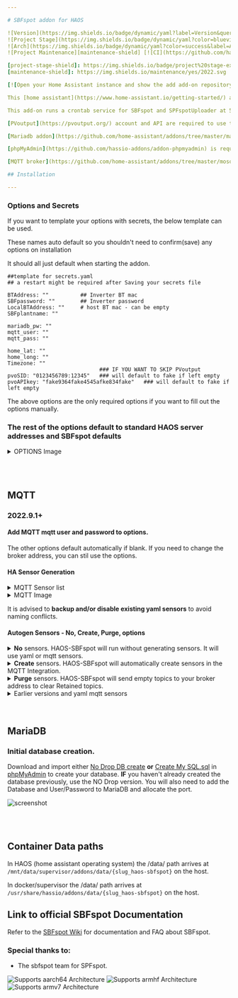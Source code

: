 ```yaml
---

# SBFspot addon for HAOS

![Version](https://img.shields.io/badge/dynamic/yaml?label=Version&query=%24.version&url=https%3A%2F%2Fraw.githubusercontent.com%2Fhabuild%2Fhassio-addons%2Fmain%2Fhaos-sbfspot%2Fconfig.yaml)
![Project Stage](https://img.shields.io/badge/dynamic/yaml?color=blueviolet&label=Project%20Stage&query=%24.stage&url=https%3A%2F%2Fraw.githubusercontent.com%2Fhabuild%2Fhassio-addons%2Fmain%2Fhaos-sbfspot%2Fconfig.yaml)
![Arch](https://img.shields.io/badge/dynamic/yaml?color=success&label=Arch&query=%24.arch&url=https%3A%2F%2Fraw.githubusercontent.com%2Fhabuild%2Fhassio-addons%2Fmain%2Fhaos-sbfspot%2Fconfig.yaml)
![Project Maintenance][maintenance-shield] [![CI](https://github.com/habuild/hassio-addons/actions/workflows/addon-ci.yaml/badge.svg)](https://github.com/habuild/hassio-addons/actions/workflows/addon-ci.yaml)

[project-stage-shield]: https://img.shields.io/badge/project%20stage-experimental-yellow.svg
[maintenance-shield]: https://img.shields.io/maintenance/yes/2022.svg

[![Open your Home Assistant instance and show the add add-on repository dialog with a specific repository URL pre-filled.](https://my.home-assistant.io/badges/supervisor_add_addon_repository.svg)](https://my.home-assistant.io/redirect/supervisor_add_addon_repository/?repository_url=https%3A%2F%2Fgithub.com%2Fhabuild%2Fhassio-addons)

This [home assistant](https://www.home-assistant.io/getting-started/) add-on provides a wrapper for the **Bluetooth** version of [SBFspot 3.9.6](https://github.com/SBFspot/SBFspot/releases/latest).

This add-on runs a crontab service for SBFspot and SPFspotUploader at 5 minutely daytime interval.

[PVoutput](https://pvoutput.org/) account and API are required to use the upload feature.

[Mariadb addon](https://github.com/home-assistant/addons/tree/master/mariadb) or similiar SQL database, is needed to store the data for upload to PVOutput.

[phpMyAdmin](https://github.com/hassio-addons/addon-phpmyadmin) is required to create the DB structure.

[MQTT broker](https://github.com/home-assistant/addons/tree/master/mosquitto) is needed to send MQTT messages to home Assistant.

## Installation

---
```


### Options and Secrets

If you want to template your options with secrets, the below template can be used.

These names auto default so you shouldn't need to confirm(save) any options on installation

It should all just default when starting the addon.

```
##template for secrets.yaml
## a restart might be required after Saving your secrets file

BTAddress: ""          ## Inverter BT mac
SBFpassword: ""        ## Inverter password
LocalBTAddress: ""     # host BT mac - can be empty
SBFplantname: ""

mariadb_pw: ""
mqtt_user: ""
mqtt_pass: ""

home_lat: ""
home_long: ""
Timezone: ""
                             ### IF YOU WANT TO SKIP PVoutput
pvoSID: "0123456789:12345"   ### will default to fake if left empty
pvoAPIkey: "fake9364fake4545afke834fake"   ### will default to fake if left empty
```

The above options are the only required options if you want to fill out the options manually.

### The rest of the options default to standard HAOS server addresses and SBFspot defaults

<details><summary> OPTIONS Image </summary>
<p>

![screenshot](https://raw.githubusercontent.com/habuild/hassio-addons/main/.images/UIoptions.PNG)

</p>
</details>

<br></br>

## MQTT

### 2022.9.1+

#### Add MQTT mqtt user and password to options.

The other options default automatically if blank.
If you need to change the broker address, you can stil use the options.

#### HA Sensor Generation

<details><summary>MQTT Sensor list</summary>
<p>

Description available in the SBFspot config file.

[Default SBFspot CFG](https://raw.githubusercontent.com/habuild/hassio-addons/2022.9.1/haos-sbfspot/rootfs/usr/bin/sbfspot/SBFspot.default.cfg)

- Default list of Sensors for MQTT_Data

```
Timestamp,SunRise,SunSet,InvSerial,InvName,InvTime,InvStatus,InvSwVer,InvClass,InvType,InvTemperature,OperTm,FeedTm,EToday,ETotal,GridFreq,PACTot,PAC1,UAC1,IAC1,PDCTot,UDC1,UDC2,IDC1,IDC2,PDC1,PDC2,BTSignal
```

- Current available list of sensors (There are some new ones, which are not available yet)

```
Timestamp,InvTime,SunRise,SunSet,InvSerial,InvName,InvClass,InvType,InvSwVer,InvStatus,InvTemperature,InvGridRelay,EToday,ETotal,PDCTot,UDC1,UDC2,IDC1,IDC2,PDC1,PDC2,OperTm,FeedTm,PACTot,PAC1,PAC2,PAC3,UAC1,UAC2,UAC3,IAC1,IAC2,IAC3,GridFreq,BTSignal,BatTmpVal,BatVol,BatAmp,BatChaStt
```

- Sensors to be added at a later date

```
PrgVersion,InvWakeupTm,InvSleepTm,MeteringWOut,MeteringWIn,MeteringWTot
```

[MASTER SBFspot CFG](https://raw.githubusercontent.com/SBFspot/SBFspot/master/SBFspot/SBFspot.cfg)

</p>
</details>

<details><summary>MQTT Image</summary>
<p>

![screenshot](https://raw.githubusercontent.com/habuild/hassio-addons/main/.images/mqttcap.PNG)

</p>
</details>

It is advised to **backup and/or disable existing yaml sensors** to avoid naming conflicts.

#### Autogen Sensors - No, Create, Purge, options

<details><summary><b>No</b> sensors. HAOS-SBFspot will run without generating sensors. It will use yaml or mqtt sensors. </summary>
<p>

- Use this option if you want to keep your existing yaml energy sensor on the energy dashboard.

  You can make new sensors. You can't convert the new sensors to keep the old energy dash values.

</p>
</details>

<details><summary><b>Create</b> sensors. HAOS-SBFspot will automatically create sensors in the MQTT Integration. </summary>
<p>

[MQTT Integration](https://www.home-assistant.io/integrations/mqtt)

It is advised to **backup and/or disable existing yaml sensors** to avoid naming conflicts.

Updating the new energy sensor to follow the old energy sensor on the energy dashboard is not possible in HA.

    - This option will create topics using your plantname and inverter serial number

       - homeassistant/sensor/sbfspot_{*Your Plantname*}/sbf_spot{*your inv serial*}{*SensorType*}/config

       - homeassistant/sbfspot_{Your Plantname}/sbf_spot{Your Inv Serial} is the state_topic

</p>
</details>

<details><summary><b>Purge</b> sensors. HAOS-SBFspot will send empty topics to your broker address to clear Retained topics. </summary>
<p>

- This will fail if you change topics between creating and purging sensors.
- You can use MQTT explorer or similar MQTT tool to manually remove the topics if this occurs.

</p>
</details>

<details><summary> Earlier versions and yaml mqtt sensors </summary>
<p>

### Prior to 2022.9.1

[haos-sbfspot_sensors.yaml](https://github.com/habuild/hassio-addons/blob/main/.images/sbfspot_sensors.yaml) I use packages to include these yaml sensors. You will need to change to match your plant name and serial as you have set in the add-on configuration options.

**MQTT options argument** [configuration options](https://github.com/habuild/hassio-addons/blob/main/.images/Example_Config.yaml) The MQTT Username, and Password need to be hardcoded into the **MQTT_PublisherArgs:** The **{host}** **{topic}** and **{{message}}** will be picked up from options.

**MQTT_PublisherArgs:** **'-h {host} -u Your_MQTT_Username -P Your_MQTT_password -t {topic} -m "{{message}}" -d -r'**

<i> Publisher arguments has been removed to allow for sensors </i>

**-d** is for MQTT debug in log. Which is helpful for confirming the MQTT messages are actually being sent.

**-r** is to retain messages. it is advised against using retain flag

</p>
</details>
<br></br>

## MariaDB

### Initial database creation.

Download and import either [No Drop DB create](https://github.com/habuild/hassio-addons/blob/main/.images/CreateMySQLDB_no_drop.sql) **or** [Create My SQL.sql](https://github.com/SBFspot/SBFspot/blob/master/SBFspot/CreateMySQLDB.sql) in [phpMyAdmin](https://github.com/hassio-addons/addon-phpmyadmin) to create your database. **IF** you haven't already created the database previously, use the NO Drop version. You will also need to add the Database and User/Password to MariaDB and allocate the port.

![screenshot](https://raw.githubusercontent.com/habuild/hassio-addons/main/.images/MariaDB%20setup.PNG)

<br></br>

## Container Data paths

In HAOS (home assistant operating system) the /data/ path arrives at `/mnt/data/supervisor/addons/data/{slug_haos-sbfspot}` on the host.

In docker/supervisor the /data/ path arrives at `/usr/share/hassio/addons/data/{slug_haos-sbfspot}` on the host.

## **Link to official SBFspot Documentation**

Refer to the [SBFspot Wiki](https://github.com/sbfspot/sbfspot/wiki) for documentation and FAQ about SBFspot.

### **Special thanks to:**

- The sbfspot team for SPFspot.

![Supports aarch64 Architecture][aarch64-shield]
![Supports armhf Architecture][armhf-shield]
![Supports armv7 Architecture][armv7-shield]

[aarch64-shield]: https://img.shields.io/badge/aarch64-yes-green.svg
[armhf-shield]: https://img.shields.io/badge/armhf-yes-green.svg
[armv7-shield]: https://img.shields.io/badge/armv7-yes-green.svg
